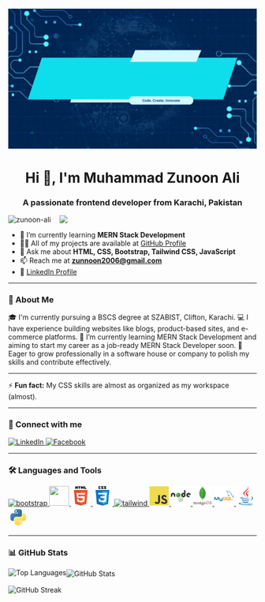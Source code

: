 ![logo](https://github.com/Zunoon-Ali/Zunoon-Ali/blob/main/bannerGif.gif)

<h1 align="center">Hi 👋, I'm Muhammad Zunoon Ali</h1>
<h3 align="center">A passionate frontend developer from Karachi, Pakistan</h3>

<img src="https://camo.githubusercontent.com/2366b34bb903c09617990fb5fff4622f3e941349e846ddb7e73df872a9d21233/68747470733a2f2f63646e2e6472696262626c652e636f6d2f75736572732f3733303730332f73637265656e73686f74732f363538313234332f6176656e746f2e676966" width="400" align="right">

<p align="left">
  <img src="https://komarev.com/ghpvc/?username=zunoon-ali&label=Profile%20views&color=0e75b6&style=flat" alt="zunoon-ali" />
</p>

- 🌱 I’m currently learning **MERN Stack Development**  
- 👨‍💻 All of my projects are available at [GitHub Profile](https://github.com/Zunoon-Ali)  
- 💬 Ask me about **HTML, CSS, Bootstrap, Tailwind CSS, JavaScript**  
- 📫 Reach me at **zunnoon2006@gmail.com**  
- 🔗 [LinkedIn Profile](https://www.linkedin.com/in/zunoon-ali-377929253/)  

---

### 📄 About Me
🎓 I'm currently pursuing a BSCS degree at SZABIST, Clifton, Karachi.
💻 I have experience building websites like blogs, product-based sites, and e-commerce platforms.
🚀 I’m currently learning MERN Stack Development and aiming to start my career as a job-ready MERN Stack Developer soon.
🌟 Eager to grow professionally in a software house or company to polish my skills and contribute effectively.

---

⚡ **Fun fact:** My CSS skills are almost as organized as my workspace (almost).

---

### 🔗 Connect with me

<p align="left">
  <a href="https://www.linkedin.com/in/zunoon-ali-377929253/" target="_blank">
    <img src="https://raw.githubusercontent.com/rahuldkjain/github-profile-readme-generator/master/src/images/icons/Social/linked-in-alt.svg" alt="LinkedIn" height="30" width="40" />
  </a>
  <a href="http://facebook.com/ZunnoonPirzada" target="_blank">
    <img src="https://raw.githubusercontent.com/rahuldkjain/github-profile-readme-generator/master/src/images/icons/Social/facebook.svg" alt="Facebook" height="30" width="40" />
  </a>
</p>

---

### 🛠️ Languages and Tools

<p align="left">
<a href="https://getbootstrap.com" target="_blank">
  <img src="https://img.icons8.com/color/48/000000/bootstrap.png" alt="bootstrap" width="40" height="40" />
</a>

<a href="https://expressjs.com">
  <img src="https://w7.pngwing.com/pngs/925/447/png-transparent-express-js-node-js-javascript-mongodb-node-js-text-trademark-logo.png" width="40" height="40" />
</a>


  <a href="https://www.w3.org/html/" target="_blank">
    <img src="https://raw.githubusercontent.com/devicons/devicon/master/icons/html5/html5-original-wordmark.svg" alt="html5" width="40" height="40"/>
  </a>
  <a href="https://www.w3schools.com/css/" target="_blank">
    <img src="https://raw.githubusercontent.com/devicons/devicon/master/icons/css3/css3-original-wordmark.svg" alt="css3" width="40" height="40"/>
  </a>
  <a href="https://tailwindcss.com/" target="_blank">
    <img src="https://www.vectorlogo.zone/logos/tailwindcss/tailwindcss-icon.svg" alt="tailwind" width="40" height="40"/>
  </a>
  <a href="https://developer.mozilla.org/en-US/docs/Web/JavaScript" target="_blank">
    <img src="https://raw.githubusercontent.com/devicons/devicon/master/icons/javascript/javascript-original.svg" alt="javascript" width="40" height="40"/>
  </a>
  <a href="https://nodejs.org" target="_blank">
    <img src="https://raw.githubusercontent.com/devicons/devicon/master/icons/nodejs/nodejs-original-wordmark.svg" alt="nodejs" width="40" height="40"/>
  </a>
  <a href="https://www.mongodb.com/" target="_blank">
    <img src="https://raw.githubusercontent.com/devicons/devicon/master/icons/mongodb/mongodb-original-wordmark.svg" alt="mongodb" width="40" height="40"/>
  </a>
  <a href="https://www.mysql.com/" target="_blank">
    <img src="https://raw.githubusercontent.com/devicons/devicon/master/icons/mysql/mysql-original-wordmark.svg" alt="mysql" width="40" height="40"/>
  </a>
  <a href="https://www.java.com" target="_blank">
    <img src="https://raw.githubusercontent.com/devicons/devicon/master/icons/java/java-original.svg" alt="java" width="40" height="40"/>
  </a>
  <a href="https://www.python.org" target="_blank">
    <img src="https://raw.githubusercontent.com/devicons/devicon/master/icons/python/python-original.svg" alt="python" width="40" height="40"/>
  </a>
</p>

---

### 📊 GitHub Stats

<p>
  <img align="left" src="https://github-readme-stats.vercel.app/api/top-langs?username=zunoon-ali&show_icons=true&locale=en&layout=compact" alt="Top Languages" />
</p>

<p>
  <img align="center" src="https://github-readme-stats.vercel.app/api?username=zunoon-ali&show_icons=true&locale=en" alt="GitHub Stats" />
</p>

<p>
  <img align="center" src="https://github-readme-streak-stats.herokuapp.com/?user=zunoon-ali&" alt="GitHub Streak" />
</p>
